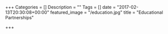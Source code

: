 +++
Categories = []
Description = ""
Tags = []
date = "2017-02-13T20:30:08+00:00"
featured_image = "/education.jpg"
title = "Educational Partnerships"

+++
